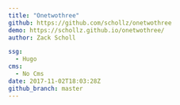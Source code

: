```yaml
---
title: "Onetwothree"
github: https://github.com/schollz/onetwothree
demo: https://schollz.github.io/onetwothree/
author: Zack Scholl

ssg:
  - Hugo
cms:
  - No Cms
date: 2017-11-02T18:03:28Z
github_branch: master
---
```

